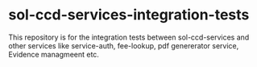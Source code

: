 # sol-ccd-services-integration-tests
This repository is for the integration tests between sol-ccd-services and other services like service-auth, fee-lookup, pdf genererator service, Evidence managmeent etc.

